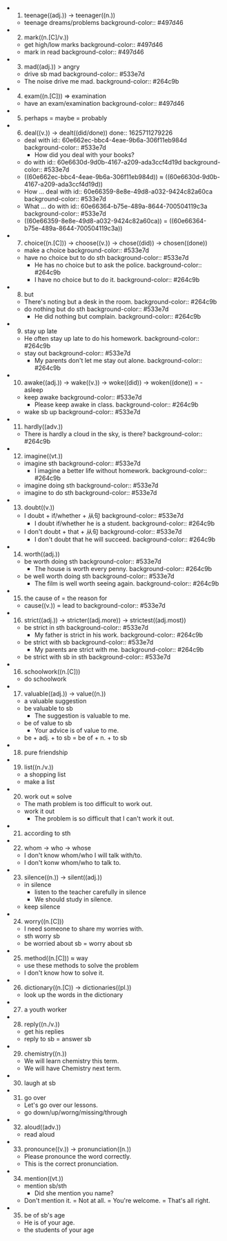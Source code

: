 -
  1. teenage((adj.)) -> teenager((n.))
	- teenage dreams/problems
	  background-color:: #497d46
-
  2. mark((n.[C]/v.))
	- get high/low marks
	  background-color:: #497d46
	- mark in read
	  background-color:: #497d46
-
  3. mad((adj.)) > angry
	- drive sb mad
	  background-color:: #533e7d
	- The noise drive me mad.
	  background-color:: #264c9b
-
  4. exam((n.[C])) => examination
	- have an exam/examination
	  background-color:: #497d46
-
  5. perhaps = maybe = probably
-
  6. deal((v.)) -> dealt((did/done))
  done:: 1625711279226
	- deal with
	  id:: 60e662ec-bbc4-4eae-9b6a-306f11eb984d
	  background-color:: #533e7d
		- How did you deal with your books?
	- do with
	  id:: 60e6630d-9d0b-4167-a209-ada3ccf4d19d
	  background-color:: #533e7d
	- ((60e662ec-bbc4-4eae-9b6a-306f11eb984d)) ≈ ((60e6630d-9d0b-4167-a209-ada3ccf4d19d))
	- How ... deal with
	  id:: 60e66359-8e8e-49d8-a032-9424c82a60ca
	  background-color:: #533e7d
	- What ... do with
	  id:: 60e66364-b75e-489a-8644-700504119c3a
	  background-color:: #533e7d
	- ((60e66359-8e8e-49d8-a032-9424c82a60ca)) = ((60e66364-b75e-489a-8644-700504119c3a))
-
  7. choice((n.[C])) -> choose((v.)) -> chose((did)) -> chosen((done))
	- make a choice
	  background-color:: #533e7d
	- have no choice but to do sth
	  background-color:: #533e7d
		- He has no choice but to ask the police.
		  background-color:: #264c9b
		- I have no choice but to do it.
		  background-color:: #264c9b
-
  8. but
	- There's noting but a desk in the room.
	  background-color:: #264c9b
	- do nothing but do sth
	  background-color:: #533e7d
		- He did nothing but complain.
		  background-color:: #264c9b
-
  9. stay up late
	- He often stay up late to do his homework.
	  background-color:: #264c9b
	- stay out
	  background-color:: #533e7d
		- My parents don't let me stay out alone.
		  background-color:: #264c9b
-
  10. awake((adj.)) -> wake((v.)) -> woke((did)) -> woken((done)) = -asleep
	- keep awake
	  background-color:: #533e7d
		- Please keep awake in class.
		  background-color:: #264c9b
	- wake sb up
	  background-color:: #533e7d
-
  11. hardly((adv.))
	- There is hardly a cloud in the sky, is there?
	  background-color:: #264c9b
-
  12. imagine((vt.))
	- imagine sth
	  background-color:: #533e7d
		- I imagine a better life without homework.
		  background-color:: #264c9b
	- imagine doing sth
	  background-color:: #533e7d
	- imagine to do sth
	  background-color:: #533e7d
-
  13. doubt((v.))
	- I doubt + if/whether + 从句
	  background-color:: #533e7d
		- I doubt if/whether he is a student.
		  background-color:: #264c9b
	- I don't doubt + that + 从句
	  background-color:: #533e7d
		- I don't doubt that he will succeed.
		  background-color:: #264c9b
-
  14. worth((adj.))
	- be worth doing sth
	  background-color:: #533e7d
		- The house is worth every penny.
		  background-color:: #264c9b
	- be well worth doing sth
	  background-color:: #533e7d
		- The film is well worth seeing again.
		  background-color:: #264c9b
-
  15. the cause of = the reason for
	- cause((v.)) = lead to
	  background-color:: #533e7d
-
  16. strict((adj.)) -> stricter((adj.more)) -> strictest((adj.most))
	- be strict in sth
	  background-color:: #533e7d
		- My father is strict in his work.
		  background-color:: #264c9b
	- be strict with sb
	  background-color:: #533e7d
		- My parents are strict with me.
		  background-color:: #264c9b
	- be strict with sb in sth
	  background-color:: #533e7d
-
  16. schoolwork((n.[C]))
	- do schoolwork
-
  17. valuable((adj.)) -> value((n.))
	- a valuable suggestion
	- be valuable to sb
		- The suggestion is valuable to me.
	- be of value to sb
		- Your advice is of value to me.
	- be + adj. + to sb = be of + n. + to sb
-
  18. pure friendship
-
  19. list((n./v.))
	- a shopping list
	- make a list
-
  20. work out ≈ solve
	- The math problem is too difficult to work out.
	- work it out
		- The problem is so difficult that I can't work it out.
-
  21. according to sth
-
  22. whom -> who -> whose
	- I don't know whom/who I will talk with/to.
	- I don't konw whom/who to talk to.
-
  23. silence((n.)) -> silent((adj.))
	- in silence
		- listen to the teacher carefully in silence
		- We should study in silence.
	- keep silence
-
  24. worry((n.[C]))
	- I need someone to share my worries with.
	- sth worry sb
	- be worried about sb = worry about sb
-
  25. method((n.[C])) ≈ way
	- use these methods to solve the problem
	- I don't know how to solve it.
-
  26. dictionary((n.[C)) -> dictionaries((pl.))
	- look up the words in the dictionary
-
  27. a youth worker
-
  28. reply((n./v.))
	- get his replies
	- reply to sb = answer sb
-
  29. chemistry((n.))
	- We will learn chemistry this term.
	- We will have Chemistry next term.
-
  30. laugh at sb
-
  31. go over
	- Let's go over our lessons.
	- go down/up/worng/missing/through
-
  32. aloud((adv.))
	- read aloud
-
  33. pronounce((v.)) -> pronunciation((n.))
	- Please pronounce the word correctly.
	- This is the correct pronunciation.
-
  34. mention((vt.))
	- mention sb/sth
		- Did she mention you name?
	- Don't mention it. = Not at all. = You're welcome. = That's all right.
-
  35. be of sb's age
	- He is of your age.
	- the students of your age